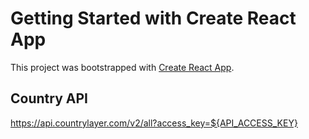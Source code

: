# Getting Started with Create React App

This project was bootstrapped with [Create React App](https://github.com/facebook/create-react-app).

## Country API
https://api.countrylayer.com/v2/all?access_key=${API_ACCESS_KEY}
